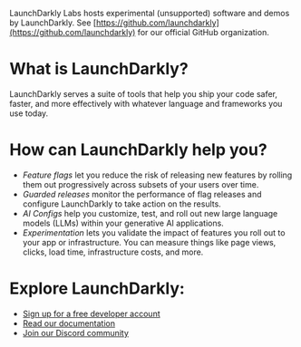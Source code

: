 
LaunchDarkly Labs hosts experimental (unsupported) software and demos by LaunchDarkly. See [https://github.com/launchdarkly](https://github.com/launchdarkly) for our official GitHub organization.

# What is LaunchDarkly?

LaunchDarkly serves a suite of tools that help you ship your code safer, faster, and more effectively with whatever language and frameworks you use today.

# How can LaunchDarkly help you?

- _Feature flags_ let you reduce the risk of releasing new features by rolling them out progressively across subsets of your users over time.
- _Guarded releases_ monitor the performance of flag releases and configure LaunchDarkly to take action on the results.
- _AI Configs_ help you customize, test, and roll out new large language models (LLMs) within your generative AI applications.
- _Experimentation_ lets you validate the impact of features you roll out to your app or infrastructure. You can measure things like page views, clicks, load time, infrastructure costs, and more.

# Explore LaunchDarkly:

- [Sign up for a free developer account](https://app.launchdarkly.com/signup)
- [Read our documentation](https://launchdarkly.com/docs)
- [Join our Discord community](https://discord.com/invite/launchdarklycommunity)

